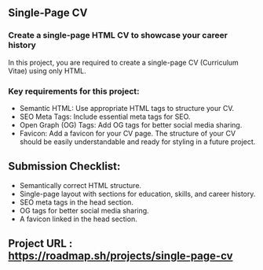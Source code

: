 ## Single-Page CV
### Create a single-page HTML CV to showcase your career history

In this project, you are required to create a single-page CV (Curriculum Vitae) using only HTML. 
### Key requirements for this project:
- Semantic HTML: Use appropriate HTML tags to structure your CV.
- SEO Meta Tags: Include essential meta tags for SEO.
- Open Graph (OG) Tags: Add OG tags for better social media sharing.
- Favicon: Add a favicon for your CV page.
The structure of your CV should be easily understandable and ready for styling in a future project.

## Submission Checklist:
- Semantically correct HTML structure.
- Single-page layout with sections for education, skills, and career history.
- SEO meta tags in the head section.
- OG tags for better social media sharing.
- A favicon linked in the head section.

## Project URL : https://roadmap.sh/projects/single-page-cv
